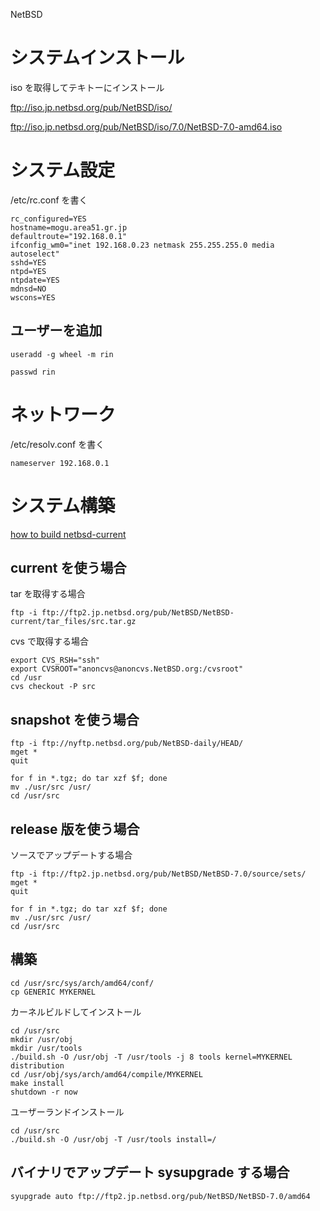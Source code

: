 NetBSD

# システムインストール

iso を取得してテキトーにインストール

ftp://iso.jp.netbsd.org/pub/NetBSD/iso/

ftp://iso.jp.netbsd.org/pub/NetBSD/iso/7.0/NetBSD-7.0-amd64.iso

# システム設定

/etc/rc.conf を書く

    rc_configured=YES
    hostname=mogu.area51.gr.jp
    defaultroute="192.168.0.1"
    ifconfig_wm0="inet 192.168.0.23 netmask 255.255.255.0 media autoselect"
    sshd=YES
    ntpd=YES
    ntpdate=YES
    mdnsd=NO
    wscons=YES

## ユーザーを追加

    useradd -g wheel -m rin

    passwd rin

# ネットワーク

/etc/resolv.conf を書く

    nameserver 192.168.0.1

# システム構築

[how to build netbsd-current](https://wiki.netbsd.org/tutorials/how_to_build_netbsd-current/ "how to build netbsd-current")

## current を使う場合

tar を取得する場合

    ftp -i ftp://ftp2.jp.netbsd.org/pub/NetBSD/NetBSD-current/tar_files/src.tar.gz

cvs で取得する場合

    export CVS_RSH="ssh"
    export CVSROOT="anoncvs@anoncvs.NetBSD.org:/cvsroot"
    cd /usr
    cvs checkout -P src

## snapshot を使う場合

    ftp -i ftp://nyftp.netbsd.org/pub/NetBSD-daily/HEAD/
    mget *
    quit

    for f in *.tgz; do tar xzf $f; done
    mv ./usr/src /usr/
    cd /usr/src

## release 版を使う場合

ソースでアップデートする場合

    ftp -i ftp://ftp2.jp.netbsd.org/pub/NetBSD/NetBSD-7.0/source/sets/
    mget *
    quit

    for f in *.tgz; do tar xzf $f; done
    mv ./usr/src /usr/
    cd /usr/src

## 構築

    cd /usr/src/sys/arch/amd64/conf/
    cp GENERIC MYKERNEL

カーネルビルドしてインストール

    cd /usr/src
    mkdir /usr/obj
    mkdir /usr/tools
    ./build.sh -O /usr/obj -T /usr/tools -j 8 tools kernel=MYKERNEL distribution
    cd /usr/obj/sys/arch/amd64/compile/MYKERNEL
    make install
    shutdown -r now
    
ユーザーランドインストール

    cd /usr/src
    ./build.sh -O /usr/obj -T /usr/tools install=/

## バイナリでアップデート sysupgrade する場合

    syupgrade auto ftp://ftp2.jp.netbsd.org/pub/NetBSD/NetBSD-7.0/amd64
